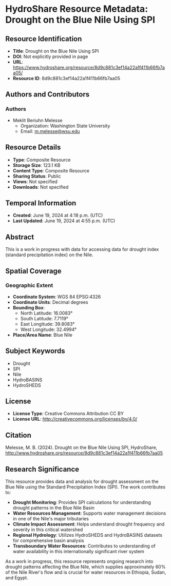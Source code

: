# HydroShare Resource Metadata: Drought on the Blue Nile Using SPI

## Resource Identification
- **Title**: Drought on the Blue Nile Using SPI
- **DOI**: Not explicitly provided in page
- **URL**: https://www.hydroshare.org/resource/8d9c881c3ef14a22a1f411b66fb7aa05/
- **Resource ID**: 8d9c881c3ef14a22a1f411b66fb7aa05

## Authors and Contributors
### Authors
- Meklit Beriuhn Melesse
  - Organization: Washington State University
  - Email: m.melesse@wsu.edu

## Resource Details
- **Type**: Composite Resource
- **Storage Size**: 123.1 KB
- **Content Type**: Composite Resource
- **Sharing Status**: Public
- **Views**: Not specified
- **Downloads**: Not specified

## Temporal Information
- **Created**: June 19, 2024 at 4:18 p.m. (UTC)
- **Last Updated**: June 19, 2024 at 4:55 p.m. (UTC)

## Abstract
This is a work in progress with data for accessing data for drought index (standard precipitation index) on the Nile.

## Spatial Coverage
### Geographic Extent
- **Coordinate System**: WGS 84 EPSG:4326
- **Coordinate Units**: Decimal degrees
- **Bounding Box**:
  - North Latitude: 16.0083°
  - South Latitude: 7.7119°
  - East Longitude: 39.8083°
  - West Longitude: 32.4994°
- **Place/Area Name**: Blue Nile

## Subject Keywords
- Drought
- SPI
- Nile
- HydroBASINS
- HydroSHEDS

## License
- **License Type**: Creative Commons Attribution CC BY
- **License URL**: http://creativecommons.org/licenses/by/4.0/

## Citation
Melesse, M. B. (2024). Drought on the Blue Nile Using SPI, HydroShare, http://www.hydroshare.org/resource/8d9c881c3ef14a22a1f411b66fb7aa05

## Research Significance
This resource provides data and analysis for drought assessment on the Blue Nile using the Standard Precipitation Index (SPI). The work contributes to:

- **Drought Monitoring**: Provides SPI calculations for understanding drought patterns in the Blue Nile Basin
- **Water Resources Management**: Supports water management decisions in one of the Nile's major tributaries
- **Climate Impact Assessment**: Helps understand drought frequency and severity in this critical watershed
- **Regional Hydrology**: Utilizes HydroSHEDS and HydroBASINS datasets for comprehensive basin analysis
- **Transboundary Water Resources**: Contributes to understanding of water availability in this internationally significant river system

As a work in progress, this resource represents ongoing research into drought patterns affecting the Blue Nile, which supplies approximately 60% of the Nile River's flow and is crucial for water resources in Ethiopia, Sudan, and Egypt.